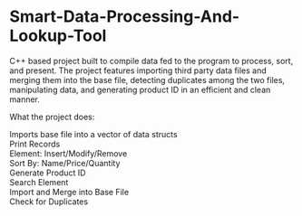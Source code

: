 # Smart-Data-Processing-And-Lookup-Tool
C++ based project built to compile data fed to the program to process, sort, and present. The project features importing third party data files and merging them into the base file, detecting duplicates among the two files, manipulating data, and generating product ID in an efficient and clean manner.

What the project does:

Imports base file into a vector of data structs  
Print Records  
Element: Insert/Modify/Remove  
Sort By: Name/Price/Quantity  
Generate Product ID  
Search Element  
Import and Merge into Base File  
Check for Duplicates  
